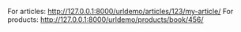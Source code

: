 For articles: http://127.0.0.1:8000/urldemo/articles/123/my-article/
For products: http://127.0.0.1:8000/urldemo/products/book/456/